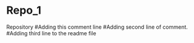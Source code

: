 # Repo_1
Repository
#Adding this comment line
#Adding second line of comment.
#Adding third line to the readme file
